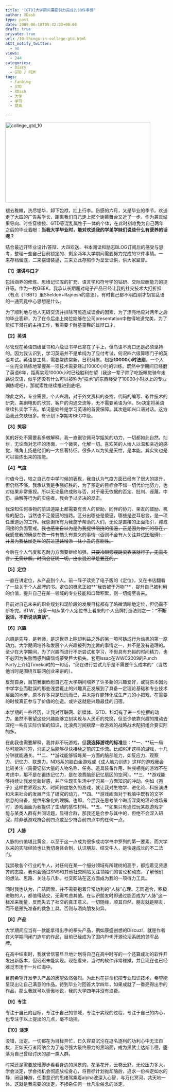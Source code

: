 ```yaml
---
title: '[GTD]大学期间需要努力完成的10件事情'
author: XDash
type: post
date: 2009-06-18T05:42:23+00:00
draft: true
private: true
url: /10-things-in-college-gtd.html
aktt_notify_twitter:
  - no
views:
  - 244
categories:
  - Diary
  - GTD / PIM
tags:
  - fanbing
  - GTD
  - XDash
  - 大学
  - 学习
  - 提高

---
```

<img loading="lazy" decoding="async" class="alignnone size-full wp-image-824" title="college_gtd_10" src="http://www.fanbing.net/blog/wp-content/uploads/2009/06/college_gtd_10.jpg" alt="college_gtd_10" width="450" height="250" srcset="http://xdash.one/wp-content/uploads/2009/06/college_gtd_10.jpg 450w, http://xdash.one/wp-content/uploads/2009/06/college_gtd_10-300x166.jpg 300w" sizes="(max-width: 450px) 100vw, 450px" />

褪去稚嫩，洗尽铅华，卸下包袱，扛上行李。伤感的六月，又是毕业的季节。欢送走了大四的广告系学长，距离我们自己走上那个谢幕舞台又近了一步。作为兼具结果导向、时空穿梭控、GTD等混乱属性于一体的个体，在此时刻难免为自己两年之后的毕业着眼：**当我大学毕业时，能对欢送我的学弟学妹们说些什么有营养的话呢？**

结合最近开毕业设计/答辩、大四欢送、书本阅读和励志BLOG订阅后的感受与思考，整理一些自己目前锁定的、剩余两年大学期间需要努力完成的12件事情。一来存档留底，二来摆谱装逼，三来立此存照作为呈堂证供，供大家监督。

**【1】演讲与口才**

包括涵养的修炼、思维记忆库的扩充、语言学和符号学的钻研、交际应酬能力的提升等。作为一枚GEEK，我承认长期面对电子产品已经让我的社交技术大打折扣（有点《TBBT》里Sheldon+Rajnesh的意思）。有时自己都不明白刚才胡言乱语的一通究竟中心思想是什么。

为了顺利地与他人无碍交流并排除可能造成误会的因素，为了漂亮地应对两年之后的毕业答辩，为了在今后走上岗位能够在公司presentation中做得地道完美，为了能扛下潜在的主持工作，我需要卡耐基童鞋的雄辩口才。

**<!--more-->【2】英语**

尽管现在英语四级证书和六级证书早已拿在了手上，但鸟语不离口还是必须坚持的。因为我认识到，学习英语并不是单纯为了应付考试，何况四六级算哪门子的英语考试。英语是工具，需要常练常新，日积月累。根据**10000小时法则**，一个人一生完全熟练地掌握某一项技术需要经过10000小时的训练。既然中学期间已经磨了英语6年，距离实现10000小时已经胜利在望（我这一辈子除了吃饭睡觉骑车走路说汉语，似乎还没有什么可以被称为“技术”的东西经受了10000小时以上的专业训练呢吧），那就索性继续推进到底吧。

除此之外，专业需要，个人兴趣，对于外文资料的查找、代码的编写、软件技术的研究、美剧电影的欣赏、客户的沟通交流等，无不需要英语为伴。So决定将英语继续扎实学下去。单词量始终是学习英语的首要保障。其次是即兴口语对话。这方面我还欠缺很多。有计划下学期考BEC中级。

**【3】笑容**

笑的好处不需要我多做解释。我一直很钦佩马学姐笑的功力，一切都如此自然，灿烂，无论面对怎样的场面，一个微笑，化解一切。喜欢笑的人给人以温和亲近的感觉，嘴角上扬是他们的一大显著特征。很多人以为笑是天性，是本能。其实笑也是可以锻炼出来的技能。

**【4】气度**

时值今日，较之自己在中学时候的表现，我自认为气度方面已经有了很大的提升，但仍然不够。我承认我是争强好胜的，为了预定的目标会不惜一切代价地努力，也对结果非常重视。所以无论最终成败与否，对于毫无依据的否定、批判、诬蔑、中伤、曲解等行为的实施者，我会予以坚决的反击。

我深知任何事物的前进道路上都需要有贵人的帮助、同伴的协力、亲友的鼓励、机缘的配合，当然也不乏傻逼的挡路。区分出哪些是傻逼，哪些是逆耳忠言，是一项任重道远的工作。我感谢所有为我施予帮助的人们，无论是直接的正面指引，抑或间接的负面警戒。<span style="text-decoration: line-through;">我也感谢自以为是为我提供阻挠的傻逼，正是因为你们的存在，我感觉我的确是在做一件有搞头有意义的事情（否则不会有人关注并试图阻碍），并且为我枯燥乏味的前进道路增添一抹小丑的喜剧性。</span>

今后在个人气度和忍耐力方面要继续加强。<span style="text-decoration: line-through;">只要冷眼旁观跳梁表演就行了，无需多言，无需辩解。时间会证明一切。出来混迟早是要还的。</span>

**【5】定位**

一直在讲定位，从产品到个人。前一阵子读完了电子版的《定位》，又在书店翻看了一些关于个人品牌的书。定位的概念正如**“我皆被于万物”**，提升自己被利用的价值，提升自己在某一领域的专业技能和口碑积累，则一切纷至沓来。

目前对自己未来的职业规划和现阶段的发展目标都有了略微清晰地定位，但仍需不断补完。BTW，分享一句从某个人定位书上看来的个人品牌打造法则之一：**“不断说话，不断说话算话”**。

**【6】兴趣**

兴趣是先导，是老师，是这世界上除却利益之外的另一项可铸成行为动机的第一原动力。大学期间培养和发展个人兴趣被列为比做的事情之一，并不是没有道理的。至少在大学期间，为了兴趣而进行不断尝试和学习，不但具有充裕的时间精力，也不必因为失败而感到痛惜或蒙受巨大损失。套用issac在WWC2009的Punch Party上介绍Timeku时的一句话，“现在进行尝试几乎是不需要什么成本的”（当然他当时是围绕互联网创业来讲的）。

反观自身，目前我很欣慰自己在大学期间培养了许多新的兴趣爱好，或将原本因为中学学业而耽误的那些浅尝辄止的兴趣真正发展到了具备一定理论基础和专业技术层面的地步。原本许多只是玩玩而已，并未期许能转化成生产力的小把戏，在需要的时候真正参与了价值的创造。或许这就是兴趣最佳的归宿。

本学期的一些经历，让我对互联网、新媒体、GTD、科幻有了进一步挖掘的动力。虽然不奢望这些兴趣能够立刻实现与人民币的兑换，但至少依靠兴趣的推动去深挖一些有实际价值的知识，比浪费时间揣摩一款游戏的战略战术配招组合要实际的多。

在此我也需要解释，我并非不玩游戏，但**我选择游戏的标准**是：**一、**玩一局尽可能耗时短，消遣之后能够尽快接续之前的工作流。比如KOF这样的游戏，十几分钟就能通关。**二、**游戏能够锻炼某一方面的脑部能力，如反应力、观察力、记忆力、联想力。NDS系的脑白金游戏或《成人脑力训练》这样的游戏我会比较关注（需要记忆大量的人物名称、任务、道具装备作用、种族相克的游戏不在考虑中，那不是在锻炼记忆力，是在浪费脑部记忆扇区的空间）。**三、**游戏能够持续让我发觉新鲜感，并产生现实生活中学习某一方面知识的冲动。例如《孢子》这样世界观宏大、时间跨度悠久的游戏，就让我对生物学、进化论、科技演进和未来社会的发展产生了研究的动力。**四、**游戏画面对于我脑中既有的文字信息的储备，提供形象化的理解。也即，今后我在思考某个晦涩深奥的理论或场景时，游戏画面为我提供了生动的感性材料。**五、**如果只有通过玩某款游戏才能与某类人群有共同话题，显得合群，那我还是会参与其中的，但绝不会深入研究，除非该游戏符合前四点或至少符合前四点中的任何一点。

**【7】人脉**

人脉的价值堪比黄金，以至于这一点成为很多成功学书中罗列的第一要素。而大学以来的实际经验也让我切身体会到，认识朋友、结交牛人，是快速成长的不二法门。

我崇敬各个行业的牛人，对任何在某一个细分领域有所建树的高手，都抱着见贤思齐的态度。我也会通过SNS和其他社交网站关注领袖们的言论和动态，了解他们的想法、思路、关注与八卦。社交网站在这方面成为我的一项得力工具。

同时我也认为，广结同僚，并不需要抱着异常功利的“人脉”心理。志同道合，积极进取的人，都值得结交，无需考虑其他。在认识朋友时即通过能否成为“人脉”这一标准来衡量，反而失去了社交的真正意义。一切随缘，顺其自然。朋友就是朋友，而不是预先准备的救急工具。否则与酒肉朋友何异。

**【8】产品**

大学期间应当有一款能拿得出手的拳头产品，例如康盛创想的Discuz!，就是作者在大学期间闭门造车的作品，目前已经成为了国内PHP开源论坛系统的领军品牌。

在高中结束时，我就曾信誓旦旦地计划将自己在高中时写的一个还算成功的软件开发出新版本，但迟迟未能实现。现在看来，当时的软件非常稚嫩，并且现在也已经难觅市场于一片红海中。

目前希望开发拳头产品的愿望依然强烈。为此也在拼命积攒专业知识技术，希望能呈现出让自己满意的作品。待到毕业时回首大学四年，如果成就了一番亮得出手的作品，那么我就可以骄傲地说，我的大学四年并没有浪费。

**【9】专注**

专注于自己的目标，专注于自己的领域，专注于实现的过程，专注于自己的内心，也专注于以上提出的几点，毫不动摇。

**【10】淡定**

没错，淡定。一切都在为目标奔忙，日久容易沉沦在追名逐利的功利心中无法自拔，正如天行者阿纳金为了追寻强大最终原力的黑暗面，成为黑武士达斯韦德，堕落为自己曾经讨厌的那一类人群。

时常还是需要放慢脚步看看身边的风景的。花落花开，云卷云舒。无论压力多大，学会淡定，学会找机会彻底放松身心，将目标计划抛却脑后，追求一份禅定如水的静，闭目神游，任潜意识的思绪驾乘着alpha波深入心智，与万化冥河，共天地一体。这就是我需要的淡定，不掺杂任何一丝凡尘俗念的淡定。